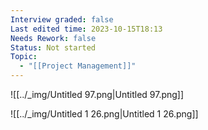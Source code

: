 ```yaml
---
Interview graded: false
Last edited time: 2023-10-15T18:13
Needs Rework: false
Status: Not started
Topic:
  - "[[Project Management]]"
---
```

![[../_img/Untitled 97.png|Untitled 97.png]]

![[../_img/Untitled 1 26.png|Untitled 1 26.png]]
